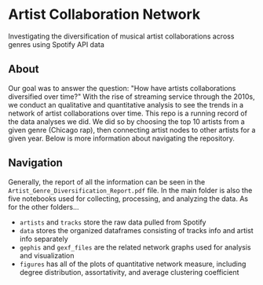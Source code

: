 # Artist Collaboration Network
Investigating the diversification of musical artist collaborations across genres using Spotify API data

## About
Our goal was to answer the question: "How have artists collaborations diversified over time?" With the rise of streaming service through the 2010s, we conduct an qualitative and quantitative analysis to see the trends in a network of artist collaborations over time. This repo is a running record of the data analyses we did. We did so by choosing the top 10 artists from a given genre (Chicago rap), then connecting artist nodes to other artists for a given year. Below is more information about navigating the repository.

## Navigation
Generally, the report of all the information can be seen in the `Artist_Genre_Diversification_Report.pdf` file. In the main folder is also the five notebooks used for collecting, processing, and analyzing the data. As for the other folders...

- `artists` and `tracks` store the raw data pulled from Spotify
- `data` stores the organized dataframes consisting of tracks info and artist info separately
- `gephis` and `gexf_files` are the related network graphs used for analysis and visualization
- `figures` has all of the plots of quantitative network measure, including degree distribution, assortativity, and average clustering coefficient
